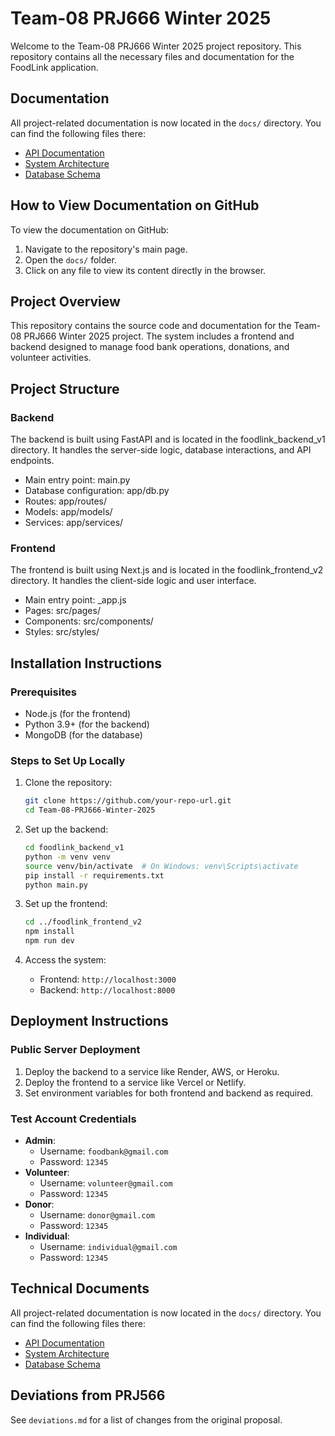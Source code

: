 # Team-08 PRJ666 Winter 2025

Welcome to the Team-08 PRJ666 Winter 2025 project repository. This repository contains all the necessary files and documentation for the FoodLink application.

## Documentation
All project-related documentation is now located in the `docs/` directory. You can find the following files there:

- [API Documentation](docs/api_documentation.md)
- [System Architecture](docs/system_architecture.md)
- [Database Schema](docs/database_schema.md)

## How to View Documentation on GitHub
To view the documentation on GitHub:
1. Navigate to the repository's main page.
2. Open the `docs/` folder.
3. Click on any file to view its content directly in the browser.

## Project Overview
This repository contains the source code and documentation for the Team-08 PRJ666 Winter 2025 project. The system includes a frontend and backend designed to manage food bank operations, donations, and volunteer activities.

## Project Structure

### Backend

The backend is built using FastAPI and is located in the foodlink_backend_v1 directory. It handles the server-side logic, database interactions, and API endpoints.

- Main entry point: main.py
- Database configuration: app/db.py
- Routes: app/routes/
- Models: app/models/
- Services: app/services/

### Frontend

The frontend is built using Next.js and is located in the foodlink_frontend_v2 directory. It handles the client-side logic and user interface.

- Main entry point: \_app.js
- Pages: src/pages/
- Components: src/components/
- Styles: src/styles/


## Installation Instructions

### Prerequisites
- Node.js (for the frontend)
- Python 3.9+ (for the backend)
- MongoDB (for the database)

### Steps to Set Up Locally
1. Clone the repository:
   ```bash
   git clone https://github.com/your-repo-url.git
   cd Team-08-PRJ666-Winter-2025
   ```

2. Set up the backend:
   ```bash
   cd foodlink_backend_v1
   python -m venv venv
   source venv/bin/activate  # On Windows: venv\Scripts\activate
   pip install -r requirements.txt
   python main.py
   ```

3. Set up the frontend:
   ```bash
   cd ../foodlink_frontend_v2
   npm install
   npm run dev
   ```

4. Access the system:
   - Frontend: `http://localhost:3000`
   - Backend: `http://localhost:8000`

## Deployment Instructions

### Public Server Deployment
1. Deploy the backend to a service like Render, AWS, or Heroku.
2. Deploy the frontend to a service like Vercel or Netlify.
3. Set environment variables for both frontend and backend as required.

### Test Account Credentials
- **Admin**:
  - Username: `foodbank@gmail.com`
  - Password: `12345`
- **Volunteer**:
  - Username: `volunteer@gmail.com`
  - Password: `12345`
- **Donor**:
  - Username: `donor@gmail.com`
  - Password: `12345`
- **Individual**:
  - Username: `individual@gmail.com`
  - Password: `12345`

## Technical Documents
All project-related documentation is now located in the `docs/` directory. You can find the following files there:

- [API Documentation](docs/api_documentation.md)
- [System Architecture](docs/system_architecture.md)
- [Database Schema](docs/database_schema.md)

## Deviations from PRJ566
See `deviations.md` for a list of changes from the original proposal.
